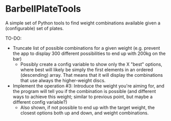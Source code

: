 # BarbellPlateTools
A simple set of Python tools to find weight combinations available given a (configurable) set of plates.


TO-DO:
 - Truncate list of possible combinations for a given weight (e.g. prevent the app to display 300 different possibilities to end up with 200kg on the bar)
	- Possibly create a config variable to show only the X "best" options, where best will likely be simply the first elements in an ordered (descending) array. That means that it will display the combinations that use always the higher-weight discs.
 - Implement the operation #3: Introduce the weight you're aiming for, and the program will tell you if the combination is possible (and different ways to achieve this weight; similar to previous point, but maybe a different config variable?)
	- Also shown, if not possible to end up with the target weight, the closest options both up and down, and weight combinations.